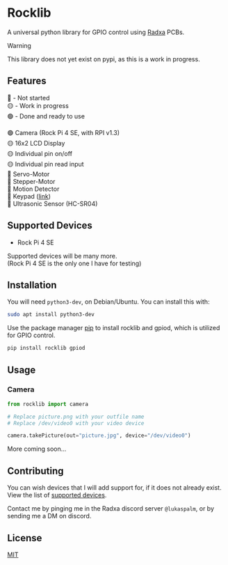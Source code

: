 # Rocklib

A universal python library for GPIO control using [Radxa](https://wiki.radxa.com/) PCBs.

>[!Warning]
> This library does not yet exist on pypi, as this is a work in progress.





## Features

:red_circle: - Not started  
:yellow_circle: - Work in progress  
:green_circle: - Done and ready to use  


:green_circle: Camera (Rock Pi 4 SE, with RPI v1.3)  
:yellow_circle: 16x2 LCD Display  
:yellow_circle: Individual pin on/off  
:yellow_circle: Individual pin read input  
:red_circle: Servo-Motor  
:red_circle: Stepper-Motor  
:red_circle: Motion Detector  
:red_circle: Keypad ([link](https://m.media-amazon.com/images/I/61VWsKXQmUL._AC_UF1000,1000_QL80_.jpg))  
:red_circle: Ultrasonic Sensor (HC-SR04)  



## Supported Devices

- Rock Pi 4 SE  

Supported devices will be many more.  
(Rock Pi 4 SE is the only one I have for testing)


## Installation

You will need `python3-dev`, on Debian/Ubuntu. You can install this with:
```bash
sudo apt install python3-dev
```

Use the package manager [pip](https://pip.pypa.io/en/stable/) to install rocklib and gpiod, which is utilized for GPIO control. 

```bash
pip install rocklib gpiod
```

## Usage

### Camera
```python
from rocklib import camera

# Replace picture.png with your outfile name  
# Replace /dev/video0 with your video device

camera.takePicture(out="picture.jpg", device="/dev/video0")

```
More coming soon...

## Contributing

You can wish devices that I will add support for, if it does not already exist. View the list of  [supported devices](#Supported-Devices).

Contact me by pinging me in the Radxa discord server `@lukaspalm`, or by sending me a DM on discord. 
## License

[MIT](https://choosealicense.com/licenses/mit/)
